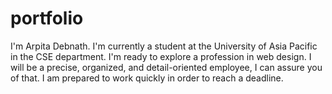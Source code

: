# portfolio
I'm Arpita Debnath. I'm currently a student at the University of Asia Pacific in the CSE department. I'm ready to explore a profession in web design. I will be a precise, organized, and detail-oriented employee, I can assure you of that. I am prepared to work quickly in order to reach a deadline. 
